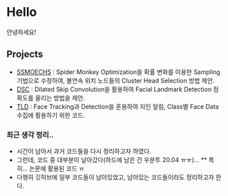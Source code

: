 # Hello
안녕하세요!

## Projects
* [SSMOECHS](https://github.com/lee-jingu/SSMOECHS) : Spider Monkey Optimization을 확률 변화를 이용한 Sampling 기법으로 수정하여, 불연속 위치 노드들의 Cluster Head Selection 방법 제안.
* [DSC](https://github.com/lee-jingu/DSC) : Dilated Skip Convolution을 활용하여 Facial Landmark Detection 정확도를 올리는 방법을 제안.
* [TLD](https://github.com/lee-jingu/TLD) : Face Tracking과 Detection을 혼용하여 지인 알림, Class별 Face Data 수집에 활용하기 위한 코드.

### 최근 생각 정리..
* 시간이 남아서 과거 코드들을 다시 정리하고자 하였다.
* 그런데, 코드 중 대부분이 날아갔다(하드에 남은 건 우분투 20.04 ㅠㅠ)...
** 특히... 논문에 활용된 코드 ㅠ
* 다행히 깃허브에 일부 코드들이 남아있었고, 남아있는 코드들이라도 정리하고자 한다.
